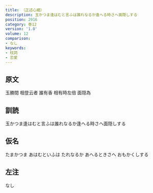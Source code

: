 ```yaml
---
title: （正述心緒）
description: 玉かつま逢はむと言ふは誰れなるか逢へる時さへ面隠しする
position: 2916
category: 巻12
version: '1.0'
volume: 12
comparison:
- なし
keywords:
- 枕詞
- 恋愛
---
```


## 原文

玉勝間 相登云者 誰有香 相有時左倍 面隠為

## 訓読

玉かつま逢はむと言ふは誰れなるか逢へる時さへ面隠しする

## 仮名

たまかつま あはむといふは たれなるか あへるときさへ おもかくしする

## 左注

なし

